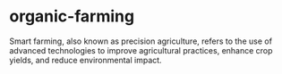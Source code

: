 # organic-farming
 Smart farming, also known as precision agriculture, refers to the use of advanced technologies to improve agricultural practices, enhance crop yields, and reduce environmental impact.
